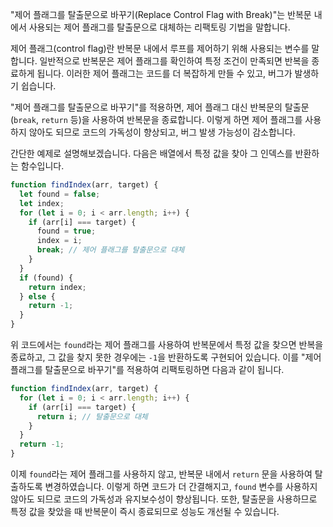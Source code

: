 "제어 플래그를 탈출문으로 바꾸기(Replace Control Flag with Break)"는 반복문 내에서 사용되는 제어 플래그를 탈출문으로 대체하는 리팩토링 기법을 말합니다.

제어 플래그(control flag)란 반복문 내에서 루프를 제어하기 위해 사용되는 변수를 말합니다. 일반적으로 반복문은 제어 플래그를 확인하여 특정 조건이 만족되면 반복을 종료하게 됩니다. 이러한 제어 플래그는 코드를 더 복잡하게 만들 수 있고, 버그가 발생하기 쉽습니다.

"제어 플래그를 탈출문으로 바꾸기"를 적용하면, 제어 플래그 대신 반복문의 탈출문(`break`, `return` 등)을 사용하여 반복문을 종료합니다. 이렇게 하면 제어 플래그를 사용하지 않아도 되므로 코드의 가독성이 향상되고, 버그 발생 가능성이 감소합니다.

간단한 예제로 설명해보겠습니다. 다음은 배열에서 특정 값을 찾아 그 인덱스를 반환하는 함수입니다.

```js
function findIndex(arr, target) {
  let found = false;
  let index;
  for (let i = 0; i < arr.length; i++) {
    if (arr[i] === target) {
      found = true;
      index = i;
      break; // 제어 플래그를 탈출문으로 대체
    }
  }
  if (found) {
    return index;
  } else {
    return -1;
  }
}
```

위 코드에서는 `found`라는 제어 플래그를 사용하여 반복문에서 특정 값을 찾으면 반복을 종료하고, 그 값을 찾지 못한 경우에는 `-1`을 반환하도록 구현되어 있습니다. 이를 "제어 플래그를 탈출문으로 바꾸기"를 적용하여 리팩토링하면 다음과 같이 됩니다.

```js
function findIndex(arr, target) {
  for (let i = 0; i < arr.length; i++) {
    if (arr[i] === target) {
      return i; // 탈출문으로 대체
    }
  }
  return -1;
}
```

이제 `found`라는 제어 플래그를 사용하지 않고, 반복문 내에서 `return` 문을 사용하여 탈출하도록 변경하였습니다. 이렇게 하면 코드가 더 간결해지고, `found` 변수를 사용하지 않아도 되므로 코드의 가독성과 유지보수성이 향상됩니다. 또한, 탈출문을 사용하므로 특정 값을 찾았을 때 반복문이 즉시 종료되므로 성능도 개선될 수 있습니다.